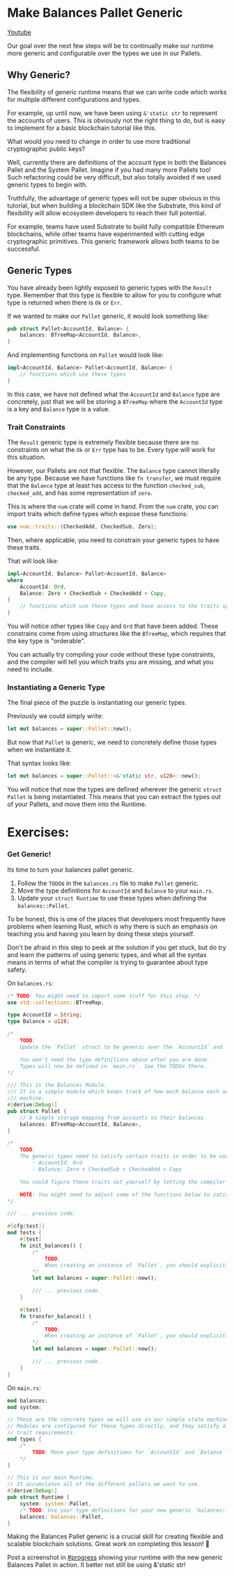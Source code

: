 # Make Balances Pallet Generic

[Youtube](https://www.youtube.com/watch?v=ix61ZRqkl20)

Our goal over the next few steps will be to continually make our runtime more generic and configurable over the types we use in our Pallets.

## Why Generic?

The flexibility of generic runtime means that we can write code which works for multiple different configurations and types.

For example, up until now, we have been using `&'static str` to represent the accounts of users. This is obviously not the right thing to do, but is easy to implement for a basic blockchain tutorial like this.

What would you need to change in order to use more traditional cryptographic public keys?

Well, currently there are definitions of the account type in both the Balances Pallet and the System Pallet. Imagine if you had many more Pallets too! Such refactoring could be very difficult, but also totally avoided if we used generic types to begin with.

Truthfully, the advantage of generic types will not be super obvious in this tutorial, but when building a blockchain SDK like the Substrate, this kind of flexibility will allow ecosystem developers to reach their full potential.

For example, teams have used Substrate to build fully compatible Ethereum blockchains, while other teams have experimented with cutting edge cryptographic primitives. This generic framework allows both teams to be successful.

## Generic Types

You have already been lightly exposed to generic types with the `Result` type. Remember that this type is flexible to allow for you to configure what type is returned when there is `Ok` or `Err`.

If we wanted to make our `Pallet` generic, it would look something like:

```rust
pub struct Pallet<AccountId, Balance> {
 	balances: BTreeMap<AccountId, Balance>,
}
```

And implementing functions on `Pallet` would look like:

```rust
impl<AccountId, Balance> Pallet<AccountId, Balance> {
	// functions which use these types
}
```

In this case, we have not defined what the `AccountId` and `Balance` type are concretely, just that we will be storing a `BTreeMap` where the `AccountId` type is a key and `Balance` type is a value.

### Trait Constraints

The `Result` generic type is extremely flexible because there are no constraints on what the `Ok` or `Err` type has to be. Every type will work for this situation.

However, our Pallets are not that flexible. The `Balance` type cannot literally be any type. Because we have functions like `fn transfer`, we must require that the `Balance` type at least has access to the function `checked_sub`, `checked_add`, and has some representation of `zero`.

This is where the `num` crate will come in hand. From the `num` crate, you can import traits which define types which expose these functions:

```rust
use num::traits::{CheckedAdd, CheckedSub, Zero};
```

Then, where applicable, you need to constrain your generic types to have these traits.

That will look like:

```rust
impl<AccountId, Balance> Pallet<AccountId, Balance>
where
	AccountId: Ord,
	Balance: Zero + CheckedSub + CheckedAdd + Copy,
{
	// functions which use these types and have access to the traits specified
}
```

You will notice other types like `Copy` and `Ord` that have been added. These constrains come from using structures like the `BTreeMap`, which requires that the key type is "orderable".

You can actually try compiling your code without these type constraints, and the compiler will tell you which traits you are missing, and what you need to include.

### Instantiating a Generic Type

The final piece of the puzzle is instantiating our generic types.

Previously we could simply write:

```rust
let mut balances = super::Pallet::new();
```

But now that `Pallet` is generic, we need to concretely define those types when we instantiate it.

That syntax looks like:

```rust
let mut balances = super::Pallet::<&'static str, u128>::new();
```

You will notice that now the types are defined wherever the generic `struct Pallet` is being instantiated. This means that you can extract the types out of your Pallets, and move them into the Runtime.

# Exercises:

### Get Generic!

Its time to turn your balances pallet generic.

1. Follow the `TODO`s in the `balances.rs` file to make `Pallet` generic.
2. Move the type definitions for `AccountId` and `Balance` to your `main.rs`.
3. Update your `struct Runtime` to use these types when defining the `balances::Pallet`.

To be honest, this is one of the places that developers most frequently have problems when learning Rust, which is why there is such an emphasis on teaching you and having you learn by doing these steps yourself.

Don't be afraid in this step to peek at the solution if you get stuck, but do try and learn the patterns of using generic types, and what all the syntax means in terms of what the compiler is trying to guarantee about type safety.

On `balances.rs`:

```rust
/* TODO: You might need to import some stuff for this step. */
use std::collections::BTreeMap;

type AccountId = String;
type Balance = u128;

/*
	TODO:
	Update the `Pallet` struct to be generic over the `AccountId` and `Balance` type.

	You won't need the type definitions above after you are done.
	Types will now be defined in `main.rs`. See the TODOs there.
*/

/// This is the Balances Module.
/// It is a simple module which keeps track of how much balance each account has in this state
/// machine.
#[derive(Debug)]
pub struct Pallet {
	// A simple storage mapping from accounts to their balances.
	balances: BTreeMap<AccountId, Balance>,
}

/*
	TODO:
	The generic types need to satisfy certain traits in order to be used in the functions below.
		- AccountId: Ord
		- Balance: Zero + CheckedSub + CheckedAdd + Copy

	You could figure these traits out yourself by letting the compiler tell you what you're missing.

	NOTE: You might need to adjust some of the functions below to satisfy the borrow checker.
*/

/// ... previous code.

#[cfg(test)]
mod tests {
	#[test]
	fn init_balances() {
		/*
			TODO:
			When creating an instance of `Pallet`, you should explicitly define the types you use.
		*/
		let mut balances = super::Pallet::new();

		/// ... previous code.
	}

	#[test]
	fn transfer_balance() {
		/*
			TODO:
			When creating an instance of `Pallet`, you should explicitly define the types you use.
		*/
		let mut balances = super::Pallet::new();

		/// ... previous code.
	}
}
```

On `main.rs`:
```rust
mod balances;
mod system;

// These are the concrete types we will use in our simple state machine.
// Modules are configured for these types directly, and they satisfy all of our
// trait requirements.
mod types {
	/*
		TODO: Move your type definitions for `AccountId` and `Balance` here.
	*/
}

// This is our main Runtime.
// It accumulates all of the different pallets we want to use.
#[derive(Debug)]
pub struct Runtime {
	system: system::Pallet,
	/* TODO: Use your type definitions for your new generic `balances::Pallet`. */
	balances: balances::Pallet,
}
```

Making the Balances Pallet generic is a crucial skill for creating flexible and scalable blockchain solutions. Great work on completing this lesson! 🌟

Post a screenshot in [#progress](https://discord.com/channels/898706705779687435/980906289968345128) showing your runtime with the new generic Balances Pallet in action. It better not still be using &'static str!